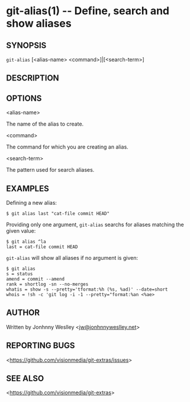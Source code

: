 git-alias(1) -- Define, search and show aliases
===============================================

## SYNOPSIS

`git-alias` [&lt;alias-name&gt; &lt;command&gt;]|[&lt;search-term&gt;]

## DESCRIPTION


## OPTIONS

  &lt;alias-name&gt;

  The name of the alias to create.

  &lt;command&gt;

  The command for which you are creating an alias.

  &lt;search-term&gt;

  The pattern used for search aliases.


## EXAMPLES

 Defining a new alias:

    $ git alias last "cat-file commit HEAD"

 Providing only one argument, `git-alias` searchs for aliases matching the given value:

    $ git alias ^la
    last = cat-file commit HEAD

 `git-alias` will show all aliases if no argument is given:

    $ git alias
    s = status
    amend = commit --amend
    rank = shortlog -sn --no-merges
    whatis = show -s --pretty='tformat:%h (%s, %ad)' --date=short
    whois = !sh -c 'git log -i -1 --pretty="format:%an <%ae>

## AUTHOR

Written by Jonhnny Weslley &lt;<jw@jonhnnyweslley.net>&gt;

## REPORTING BUGS

&lt;<https://github.com/visionmedia/git-extras/issues>&gt;

## SEE ALSO

&lt;<https://github.com/visionmedia/git-extras>&gt;
